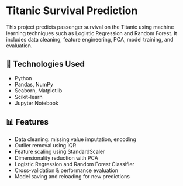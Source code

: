 # Titanic Survival Prediction

This project predicts passenger survival on the Titanic using machine learning techniques such as Logistic Regression and Random Forest. It includes data cleaning, feature engineering, PCA, model training, and evaluation.

## 🔧 Technologies Used

- Python
- Pandas, NumPy
- Seaborn, Matplotlib
- Scikit-learn
- Jupyter Notebook

## 📊 Features

- Data cleaning: missing value imputation, encoding
- Outlier removal using IQR
- Feature scaling using StandardScaler
- Dimensionality reduction with PCA
- Logistic Regression and Random Forest Classifier
- Cross-validation & performance evaluation
- Model saving and reloading for new predictions

